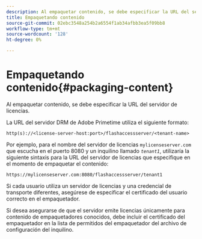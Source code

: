 ```yaml
---
description: Al empaquetar contenido, se debe especificar la URL del servidor de licencias.
title: Empaquetando contenido
source-git-commit: 02ebc3548a254b2a6554f1ab34afbb3ea5f09bb8
workflow-type: tm+mt
source-wordcount: '128'
ht-degree: 0%

---
```


# Empaquetando contenido{#packaging-content}

Al empaquetar contenido, se debe especificar la URL del servidor de licencias.

La URL del servidor DRM de Adobe Primetime utiliza el siguiente formato:

```
http(s)://<license-server-host:port>/flashaccessserver/<tenant-name>
```

Por ejemplo, para el nombre del servidor de licencias `mylicenseserver.com` que escucha en el puerto 8080 y un inquilino llamado *`tenant1`*, utilizaría la siguiente sintaxis para la URL del servidor de licencias que especifique en el momento de empaquetar el contenido:

```
https://mylicenseserver.com:8080/flashaccessserver/tenant1
```

Si cada usuario utiliza un servidor de licencias y una credencial de transporte diferentes, asegúrese de especificar el certificado del usuario correcto en el empaquetador.

Si desea asegurarse de que el servidor emite licencias únicamente para contenido de empaquetadores conocidos, debe incluir el certificado del empaquetador en la lista de permitidos del empaquetador del archivo de configuración del inquilino.

